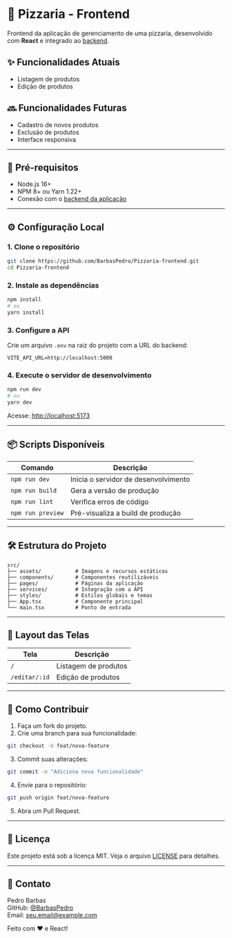 # 🍕 Pizzaria - Frontend

Frontend da aplicação de gerenciamento de uma pizzaria, desenvolvido com **React** e integrado ao [backend](https://github.com/BarbasPedro/Pizzaria-backend).

## ✨ Funcionalidades Atuais
- Listagem de produtos
- Edição de produtos

## 🔜 Funcionalidades Futuras
- Cadastro de novos produtos
- Exclusão de produtos
- Interface responsiva

---

## 🚀 Pré-requisitos

- Node.js 16+
- NPM 8+ ou Yarn 1.22+
- Conexão com o [backend da aplicação](https://github.com/BarbasPedro/Pizzaria-backend)

---

## ⚙️ Configuração Local

### 1. Clone o repositório
```bash
git clone https://github.com/BarbasPedro/Pizzaria-frontend.git
cd Pizzaria-frontend
```

### 2. Instale as dependências
```bash
npm install
# ou
yarn install
```

### 3. Configure a API
Crie um arquivo `.env` na raiz do projeto com a URL do backend:

```env
VITE_API_URL=http://localhost:5000
```

### 4. Execute o servidor de desenvolvimento
```bash
npm run dev
# ou
yarn dev
```
Acesse: [http://localhost:5173](http://localhost:5173)

---

## 📦 Scripts Disponíveis

| Comando            | Descrição                           |
|--------------------|-----------------------------------|
| `npm run dev`     | Inicia o servidor de desenvolvimento |
| `npm run build`   | Gera a versão de produção         |
| `npm run lint`    | Verifica erros de código          |
| `npm run preview` | Pré-visualiza a build de produção |

---

## 🛠 Estrutura do Projeto
```
src/
├── assets/           # Imagens e recursos estáticos
├── components/       # Componentes reutilizáveis
├── pages/            # Páginas da aplicação
├── services/         # Integração com a API
├── styles/           # Estilos globais e temas
├── App.tsx           # Componente principal
└── main.tsx          # Ponto de entrada
```

---

## 🎨 Layout das Telas

| Tela         | Descrição                |
|-------------|--------------------------|
| `/`         | Listagem de produtos      |
| `/editar/:id` | Edição de produtos      |

---

## 🤝 Como Contribuir

1. Faça um fork do projeto.
2. Crie uma branch para sua funcionalidade:
```bash
git checkout -b feat/nova-feature
```
3. Commit suas alterações:
```bash
git commit -m "Adiciona nova funcionalidade"
```
4. Envie para o repositório:
```bash
git push origin feat/nova-feature
```
5. Abra um Pull Request.

---

## 📄 Licença
Este projeto está sob a licença MIT. Veja o arquivo [LICENSE](LICENSE) para detalhes.

---

## 📧 Contato
Pedro Barbas  
GitHub: [@BarbasPedro](https://github.com/BarbasPedro)  
Email: seu.email@example.com  

Feito com ❤️ e React!

